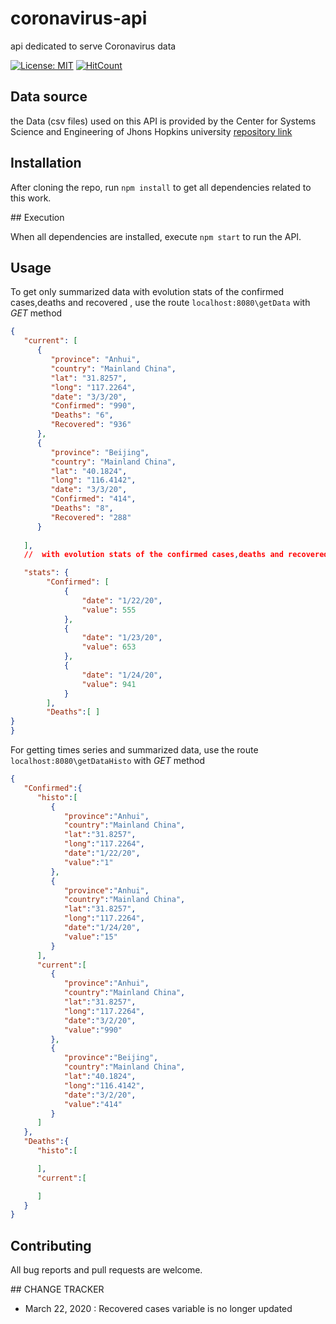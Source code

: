 # coronavirus-api
api dedicated to serve Coronavirus data

[![License: MIT](https://img.shields.io/badge/License-MIT-yellow.svg)](https://opensource.org/licenses/MIT)
[![HitCount](http://hits.dwyl.com/aitahtman/coronavirus-api.svg)](http://hits.dwyl.com/aitahtman/coronavirus-api) 

## Data source

the Data  (csv files) used on this API is provided by the Center for Systems Science and Engineering of Jhons Hopkins university [repository link](https://github.com/CSSEGISandData/COVID-19)


## Installation 

After cloning the repo, run ```npm install``` to get all dependencies related to this work.


## Execution

When all dependencies are installed, execute ```npm start``` to run the API.


## Usage

To get only summarized data with evolution stats of the confirmed cases,deaths and recovered , use the route ```localhost:8080\getData``` with *GET* method
```json
{
   "current": [
      {
         "province": "Anhui",
         "country": "Mainland China",
         "lat": "31.8257",
         "long": "117.2264",
         "date": "3/3/20",
         "Confirmed": "990",
         "Deaths": "6",
         "Recovered": "936"
      },
      {
         "province": "Beijing",
         "country": "Mainland China",
         "lat": "40.1824",
         "long": "116.4142",
         "date": "3/3/20",
         "Confirmed": "414",
         "Deaths": "8",
         "Recovered": "288"
      }
      
   ],
   //  with evolution stats of the confirmed cases,deaths and recovered 

   "stats": {
        "Confirmed": [
            {
                "date": "1/22/20",
                "value": 555
            },
            {
                "date": "1/23/20",
                "value": 653
            },
            {
                "date": "1/24/20",
                "value": 941
            }
        ],
        "Deaths":[ ]
}
} 
```
For getting times series and summarized data, use the route ```localhost:8080\getDataHisto``` with *GET* method

```json
{
   "Confirmed":{
      "histo":[
         {
            "province":"Anhui",
            "country":"Mainland China",
            "lat":"31.8257",
            "long":"117.2264",
            "date":"1/22/20",
            "value":"1"
         },
         {
            "province":"Anhui",
            "country":"Mainland China",
            "lat":"31.8257",
            "long":"117.2264",
            "date":"1/24/20",
            "value":"15"
         }
      ],
      "current":[
         {
            "province":"Anhui",
            "country":"Mainland China",
            "lat":"31.8257",
            "long":"117.2264",
            "date":"3/2/20",
            "value":"990"
         },
         {
            "province":"Beijing",
            "country":"Mainland China",
            "lat":"40.1824",
            "long":"116.4142",
            "date":"3/2/20",
            "value":"414"
         }
      ]
   },
   "Deaths":{
      "histo":[

      ],
      "current":[

      ]
   }
}


```
## Contributing
All bug reports and pull requests are welcome.


## CHANGE TRACKER

- March 22, 2020 : Recovered cases variable is no longer updated 


